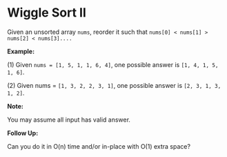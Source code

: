# Wiggle Sort II

Given an unsorted array `nums`, reorder it such that `nums[0] < nums[1] > nums[2] < nums[3]....`

**Example:**

(1) Given `nums = [1, 5, 1, 1, 6, 4]`, one possible answer is `[1, 4, 1, 5, 1, 6]`.

(2) Given nums = `[1, 3, 2, 2, 3, 1]`, one possible answer is `[2, 3, 1, 3, 1, 2]`.

**Note:**

You may assume all input has valid answer.

**Follow Up:**

Can you do it in O(n) time and/or in-place with O(1) extra space?
